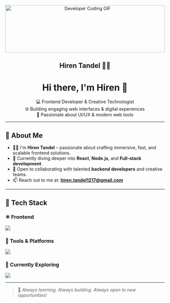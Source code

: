 <p align="center">
  <img src="https://media.giphy.com/media/qgQUggAC3Pfv687qPC/giphy.gif" width="100%" height="150" alt="Developer Coding GIF" />
</p>

<h2 align="center">Hiren Tandel 👨‍💻</h2>




<h1 align="center">Hi there, I'm Hiren 👋</h1>

<p align="center">
💻 Frontend Developer & Creative Technologist <br/>
🌐 Building engaging web interfaces & digital experiences <br/>
🎨 Passionate about UI/UX & modern web tools
</p>

---

## 🧠 About Me

- 🧑‍💻 I'm **Hiren Tandel** – passionate about crafting immersive, fast, and scalable frontend solutions.
- 🚀 Currently diving deeper into **React**, **Node.js**, and **Full-stack development**.
- 🤝 Open to collaborating with talented **backend developers** and creative teams.
- 📫 Reach out to me at: [**hiren.tandel1217@gmail.com**](mailto:hiren.tandel1217@gmail.com)

---

## 🧰 Tech Stack

### ⚛️ Frontend
<p>
  <img src="https://skillicons.dev/icons?i=html,css,scss,js,ts,react,redux,next,vue,angular,threejs,jquery,bootstrap,tailwind,styledcomponents,wordpress,webflow" />
</p>

### 🧩 Tools & Platforms
<p>
  <img src="https://skillicons.dev/icons?i=git,github,vscode,vercel,figma,photoshop,xd,azure,jira,trello" />
</p>

### 🌱 Currently Exploring
<p>
  <img src="https://skillicons.dev/icons?i=nodejs,express,mongodb,graphql" />
</p>

---

> 🚧 *Always learning. Always building. Always open to new opportunities!*
